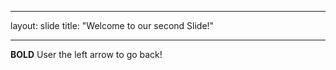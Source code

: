 ___
layout: slide
title: "Welcome to our second Slide!"
___
**BOLD** 
User the left arrow to go back!
